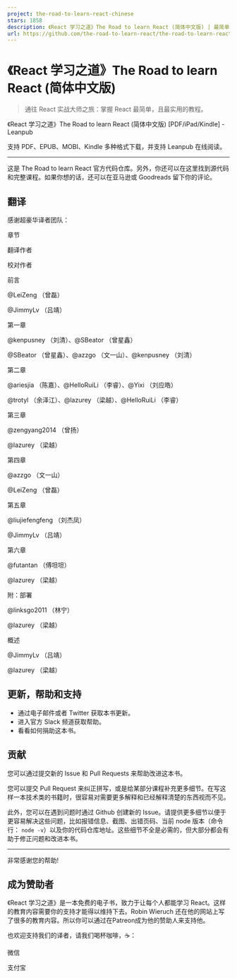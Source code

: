 ```yaml
---
project: the-road-to-learn-react-chinese
stars: 1858
description: 《React 学习之道》The Road to learn React (简体中文版) | 最简单，且最实用的 React 实战教程。
url: https://github.com/the-road-to-learn-react/the-road-to-learn-react-chinese
---
```


《React 学习之道》The Road to learn React (简体中文版)
===========================================

> 通往 React 实战大师之旅：掌握 React 最简单，且最实用的教程。

《React 学习之道》The Road to learn React (简体中文版) \[PDF/iPad/Kindle\] - Leanpub

支持 PDF、EPUB、MOBI、Kindle 多种格式下载，并支持 Leanpub 在线阅读。

* * *

这是 The Road to learn React 官方代码仓库。另外，你还可以在这里找到源代码和完整课程。如果你想的话，还可以在亚马逊或 Goodreads 留下你的评论。

翻译
--

感谢超豪华译者团队：

章节

翻译作者

校对作者

前言

@LeiZeng （曾磊）

@JimmyLv （吕靖）

第一章

@kenpusney （刘清）、@SBeator （曾星鑫）

@SBeator （曾星鑫）、@azzgo （文一山）、@kenpusney （刘清）

第二章

@ariesjia （陈嘉）、@HelloRuiLi （李睿）、@Yixi （刘应皓）

@trotyl （余泽江）、@lazurey （梁越）、@HelloRuiLi （李睿）

第三章

@zengyang2014 （曾扬）

@lazurey （梁越）

第四章

@azzgo （文一山）

@LeiZeng （曾磊）

第五章

@liujiefengfeng （刘杰凤）

@JimmyLv （吕靖）

第六章

@futantan （傅坦坦）

@lazurey （梁越）

附：部署

@linksgo2011 （林宁）

@lazurey （梁越）

概述

@JimmyLv （吕靖）

@lazurey （梁越）

更新，帮助和支持
--------

-   通过电子邮件或者 Twitter 获取本书更新。
-   进入官方 Slack 频道获取帮助。
-   看看如何捐助这本书。

贡献
--

您可以通过提交新的 Issue 和 Pull Requests 来帮助改进这本书。

您可以提交 Pull Request 来纠正拼写，或是给某部分课程补充更多细节。在写这样一本技术类的书籍时，很容易对需要更多解释和已经解释清楚的东西视而不见。

此外，您可以在遇到问题时通过 Github 创建新的 Issue。请提供更多细节以便于更容易解决这些问题，比如报错信息、截图、出错页码、当前 node 版本（命令行： `node -v`）以及你的代码仓库地址。这些细节不全是必需的，但大部分都会有助于修正问题和改进本书。

* * *

非常感谢您的帮助!

成为赞助者
-----

《React 学习之道》是一本免费的电子书，致力于让每个人都能学习 React。这样的教育内容需要你的支持才能得以维持下去。Robin Wieruch 还在他的网站上写了很多的教育内容。所以你可以通过在Patreon成为他的赞助人来支持他。

也欢迎支持我们的译者，请我们喝杯咖啡，☕️：

微信

支付宝
